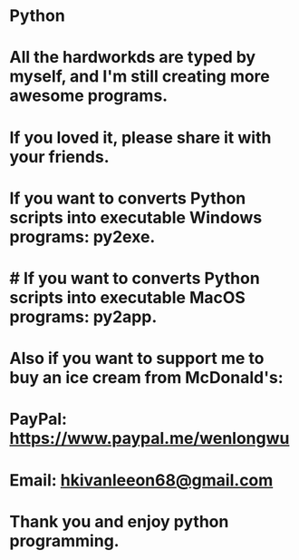 # Python
# All the hardworkds are typed by myself, and I'm still creating more awesome programs.
# If you loved it, please share it with your friends. 
# If you want to converts Python scripts into executable Windows programs: py2exe.
# # If you want to converts Python scripts into executable MacOS programs: py2app.
# Also if you want to support me to buy an ice cream from McDonald's:
# PayPal: https://www.paypal.me/wenlongwu
# Email: hkivanleeon68@gmail.com
# Thank you and enjoy python programming.
